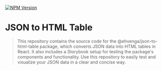 [![NPM Version](https://badge.fury.io/js/esta.svg?style=flat)](https://www.npmjs.com/package/@ehvenga/json-to-html-table)
# JSON to HTML Table

> This repository contains the source code for the @ehvenga/json-to-html-table package, which converts JSON data into HTML tables in React. It also includes a Storybook setup for testing the package's components and functionality. Use this repository to easily test and visualize your JSON data in a clear and concise way.
